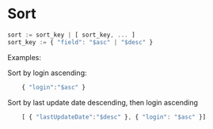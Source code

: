# Sort
```javascript
sort := sort_key | [ sort_key, ... ]
sort_key := { "field": "$asc" | "$desc" }
```
Examples:

Sort by login ascending:
```javascript
    { "login":"$asc" }
```
Sort by last update date descending, then login ascending
```javascript
    [ { "lastUpdateDate":"$desc" }, { "login": "$asc" }]
```
